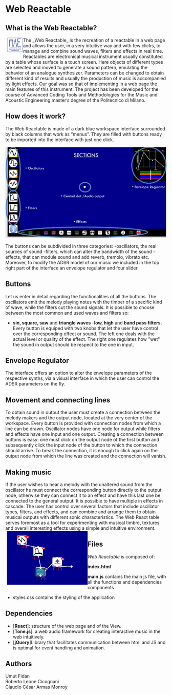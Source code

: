 # Web Reactable
## What is the Web Reactable?
<img align="left" src="readMeImages/MAE logo.png"  width="10%" style="margin-left:5px; margin-bottom:10px">
The _Web Reactable_ is the recreation of a reactable in a web page and allows the user, in a very intuitive way and with few clicks, to manage and combine sound waves, filters and effects in real time. 
Reactables are electronical musical instrument usually constituted by a table whose surface is a touch screen. Here objects of different types are selected and moved to generate a sound pattern, emulating the behavior of an analogue synthesizer. Parameters can be changed to obtain different kind of results and usually the production of music is accompanied by light effects. 
Our goal was so that of implementing in a web page the main features of this instrument. The project has been developed for the course of Advanced Coding Tools and Methodologies for the Music and Acoustic Engineering master’s degree of the Politecnico di Milano. 


## How does it work? 
The Web Reactable is made of a dark blue workspace interface surrounded by black columns that work as “menus”. They are filled with buttons ready to be imported into the interface with just one click.

![Screenshot](readMeImages/interface.png)

The buttons can be subdivided in three categories: 
-oscillators, the real sources of sound
-filters, which can alter the bandwidth of the sound
-effects, that can module sound and add reverb, tremolo, vibrato etc. 
Moreover, to modify the ADSR model of our music we included in the top right part of the interface an envelope regulator and four slider



## Buttons
Let us enter in detail regarding the functionalities of all the buttons.
The oscillators emit the melody playing notes with the timber of a specific kind of wave, while the filters cut the sound signals. It is possible to choose between the most common and used waves and filters so: 
- **sin, square, saw** and **triangle waves**
-**low, high** and **band pass filters.**
Every button is equiped with two knobs that let the user have control over the corresponding effect or sound.
The left one deals with the actual level or quality of the effect.
The right one regulates how "wet" the sound in output should be respect to the one in input.



## Envelope Regulator
The interface offers an option to alter the envelope parameters of the respective synths, via a visual interface in which the user can control the ADSR parameters on the fly.



## Movement and connecting lines
To obtain sound in output the user must create a connection between the melody makers and the output node, located at the very center of the workspace.
Every button is provided with connection nodes from which a line can be drawn. Oscillator nodes have one node for output while filters and effects have one input and one output. Creating a connection between buttons is easy: one must click on the output node of the first button and subsequently click the input node of the button to which the connection should arrive. To break the connection, it is enough to click again on the output node from which the line was created and the connection will vanish.


## Making music
If the user wishes to hear a melody with the unaltered sound from the oscillator he must connect the corresponding button directly to the output node, otherwise they can connect it to an effect and have this last one be connected to the general output. It is possible to have multiple in effects in cascade.
The user has control over several factors that include oscillator types, filters, and effects, and can combine and arrange them to obtain musical outputs with different sonic characteristics. The Web React table serves foremost as a tool for experimenting with musical timbre, textures and overall interesting effects using a simple and intuitive environment.
<img align="left" src="readMeImages/connections.png"  width="50%" style="margin-left:5px; margin-bottom:10px">



## Files
_Web Reactable_ is composed of:

- **index.html**
- **main.js**
contains the main js file, with all the functions and dependencies components

- styles.css contains the styling of the application


## Dependencies

- [**React**]: structure of the web page and of the View.
- [**Tone.js**]: a web audio framework for creating interactive music in the web intuitively.
- [**jQuery**]Library that facilitates communication between html and JS and is optimal for event handling and animation.

## Authors
Umut Fidan<br>
Roberto Leone Cicognani<br>
Claudio César Armas Monroy<br>
